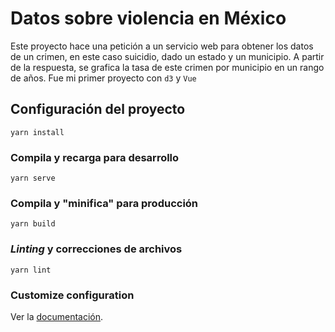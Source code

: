 # Datos sobre violencia en México
Este proyecto hace una petición a un servicio web para obtener los datos de un crimen, en este caso suicidio, dado un estado y un municipio. A partir de la respuesta, se grafica la tasa de este crimen por municipio en un rango de años.
Fue mi primer proyecto con `d3` y `Vue`


## Configuración del proyecto
```
yarn install
```

### Compila y recarga para desarrollo
```
yarn serve
```

### Compila y "minifica" para producción
```
yarn build
```

### _Linting_ y correcciones de archivos
```
yarn lint
```

### Customize configuration
Ver la [documentación](https://cli.vuejs.org/config/).
